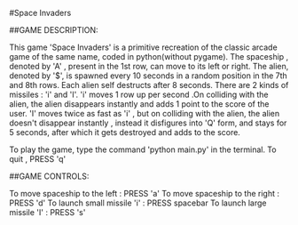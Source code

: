 #Space Invaders

##GAME DESCRIPTION:

This game 'Space Invaders' is a primitive recreation of the classic arcade game of the same name, coded in python(without pygame). 
The spaceship , denoted by 'A' , present in the 1st row, can move to its left or right.
The alien, denoted by '$', is spawned every 10 seconds in a random position in the 7th and 8th rows. Each alien self destructs after 8 seconds.
There are 2 kinds of missiles : 'i' and 'I'.
'i' moves 1 row up per second .On colliding with the alien, the alien disappears instantly and adds 1 point to the score of the user.
'I' moves twice as fast as 'i' , but on colliding with the alien, the alien doesn't disappear instantly , instead it disfigures into 'Q' form, and stays for 5 seconds, after which it gets destroyed and adds to the score.

To play the game, type the command 'python main.py' in the terminal.
To quit , PRESS 'q'

##GAME CONTROLS:

To move spaceship to the left : PRESS 'a'
To move spaceship to the right : PRESS 'd'
To launch small missile 'i' : PRESS spacebar
To launch large missile 'I' : PRESS 's'


